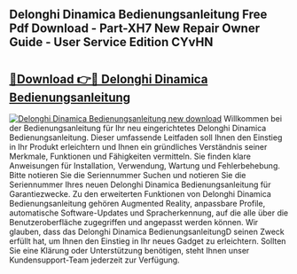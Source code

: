 ## Delonghi Dinamica Bedienungsanleitung Free Pdf Download - Part-XH7 New Repair Owner Guide - User Service Edition CYvHN

# <h2><a href="http://df0nmv.blite.top/?on=Delonghi+Dinamica+Bedienungsanleitung">🔗Download 👉🔴 Delonghi Dinamica Bedienungsanleitung</a></h2>

[![Delonghi Dinamica Bedienungsanleitung new download](https://i.imgur.com/lujVjoI.png)](http://df0nmv.blite.top/?on=Delonghi+Dinamica+Bedienungsanleitung)
Willkommen bei der Bedienungsanleitung für Ihr neu eingerichtetes Delonghi Dinamica Bedienungsanleitung. Dieser umfassende Leitfaden soll Ihnen den Einstieg in Ihr Produkt erleichtern und Ihnen ein gründliches Verständnis seiner Merkmale, Funktionen und Fähigkeiten vermitteln. Sie finden klare Anweisungen für Installation, Verwendung, Wartung und Fehlerbehebung. Bitte notieren Sie die Seriennummer Suchen und notieren Sie die Seriennummer Ihres neuen Delonghi Dinamica Bedienungsanleitung für Garantiezwecke. Zu den erweiterten Funktionen von Delonghi Dinamica Bedienungsanleitung gehören Augmented Reality, anpassbare Profile, automatische Software-Updates und Spracherkennung, auf die alle über die Benutzeroberfläche zugegriffen und angepasst werden können. Wir glauben, dass das Delonghi Dinamica BedienungsanleitungD seinen Zweck erfüllt hat, um Ihnen den Einstieg in Ihr neues Gadget zu erleichtern. Sollten Sie eine Klärung oder Unterstützung benötigen, steht Ihnen unser Kundensupport-Team jederzeit zur Verfügung.
